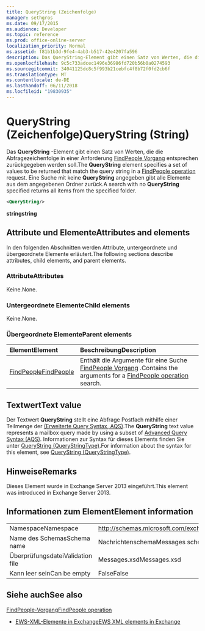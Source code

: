 ```yaml
---
title: QueryString (Zeichenfolge)
manager: sethgros
ms.date: 09/17/2015
ms.audience: Developer
ms.topic: reference
ms.prod: office-online-server
localization_priority: Normal
ms.assetid: f81b1b3d-9fe4-4ab3-b517-42e4207fa596
description: Das QueryString-Element gibt einen Satz von Werten, die die Abfragezeichenfolge in einer FindPeople Vorgang Anforderung entsprechen zurückgegeben werden soll. Eine Suche mit keine angegebenen QueryString gibt alle Elemente aus dem angegebenen Ordner zurück.
ms.openlocfilehash: 9c5c733adcec1496e36986fd720b56b0a0274593
ms.sourcegitcommit: 34041125dc8c5f993b21cebfc4f8b72f0fd2cb6f
ms.translationtype: MT
ms.contentlocale: de-DE
ms.lasthandoff: 06/11/2018
ms.locfileid: "19830935"
---
```

# <a name="querystring-string"></a><span data-ttu-id="f4c54-104">QueryString (Zeichenfolge)</span><span class="sxs-lookup"><span data-stu-id="f4c54-104">QueryString (String)</span></span>

<span data-ttu-id="f4c54-105">Das **QueryString** -Element gibt einen Satz von Werten, die die Abfragezeichenfolge in einer Anforderung [FindPeople Vorgang](findpeople-operation.md) entsprechen zurückgegeben werden soll.</span><span class="sxs-lookup"><span data-stu-id="f4c54-105">The **QueryString** element specifies a set of values to be returned that match the query string in a [FindPeople operation](findpeople-operation.md) request.</span></span> <span data-ttu-id="f4c54-106">Eine Suche mit keine **QueryString** angegeben gibt alle Elemente aus dem angegebenen Ordner zurück.</span><span class="sxs-lookup"><span data-stu-id="f4c54-106">A search with no **QueryString** specified returns all items from the specified folder.</span></span> 
  
```XML
<QueryString/> 
```

 <span data-ttu-id="f4c54-107">**string**</span><span class="sxs-lookup"><span data-stu-id="f4c54-107">**string**</span></span>
## <a name="attributes-and-elements"></a><span data-ttu-id="f4c54-108">Attribute und Elemente</span><span class="sxs-lookup"><span data-stu-id="f4c54-108">Attributes and elements</span></span>

<span data-ttu-id="f4c54-109">In den folgenden Abschnitten werden Attribute, untergeordnete und übergeordnete Elemente erläutert.</span><span class="sxs-lookup"><span data-stu-id="f4c54-109">The following sections describe attributes, child elements, and parent elements.</span></span>
  
### <a name="attributes"></a><span data-ttu-id="f4c54-110">Attribute</span><span class="sxs-lookup"><span data-stu-id="f4c54-110">Attributes</span></span>

<span data-ttu-id="f4c54-111">Keine.</span><span class="sxs-lookup"><span data-stu-id="f4c54-111">None.</span></span>
  
### <a name="child-elements"></a><span data-ttu-id="f4c54-112">Untergeordnete Elemente</span><span class="sxs-lookup"><span data-stu-id="f4c54-112">Child elements</span></span>

<span data-ttu-id="f4c54-113">Keine.</span><span class="sxs-lookup"><span data-stu-id="f4c54-113">None.</span></span>
  
### <a name="parent-elements"></a><span data-ttu-id="f4c54-114">Übergeordnete Elemente</span><span class="sxs-lookup"><span data-stu-id="f4c54-114">Parent elements</span></span>

|<span data-ttu-id="f4c54-115">**Element**</span><span class="sxs-lookup"><span data-stu-id="f4c54-115">**Element**</span></span>|<span data-ttu-id="f4c54-116">**Beschreibung**</span><span class="sxs-lookup"><span data-stu-id="f4c54-116">**Description**</span></span>|
|:-----|:-----|
|[<span data-ttu-id="f4c54-117">FindPeople</span><span class="sxs-lookup"><span data-stu-id="f4c54-117">FindPeople</span></span>](findpeople.md) <br/> |<span data-ttu-id="f4c54-118">Enthält die Argumente für eine Suche [FindPeople Vorgang](findpeople-operation.md) .</span><span class="sxs-lookup"><span data-stu-id="f4c54-118">Contains the arguments for a [FindPeople operation](findpeople-operation.md) search.</span></span>  <br/> |
   
## <a name="text-value"></a><span data-ttu-id="f4c54-119">Textwert</span><span class="sxs-lookup"><span data-stu-id="f4c54-119">Text value</span></span>

<span data-ttu-id="f4c54-120">Der Textwert **QueryString** stellt eine Abfrage Postfach mithilfe einer Teilmenge der [(Erweiterte Query Syntax, AQS)](http://msdn.microsoft.com/en-us/library/aa965711%28VS.85%29.aspx).</span><span class="sxs-lookup"><span data-stu-id="f4c54-120">The **QueryString** text value represents a mailbox query made by using a subset of [Advanced Query Syntax (AQS)](http://msdn.microsoft.com/en-us/library/aa965711%28VS.85%29.aspx).</span></span> <span data-ttu-id="f4c54-121">Informationen zur Syntax für dieses Elements finden Sie unter [QueryString (QueryStringType)](querystring-querystringtype.md).</span><span class="sxs-lookup"><span data-stu-id="f4c54-121">For information about the syntax for this element, see [QueryString (QueryStringType)](querystring-querystringtype.md).</span></span>
  
## <a name="remarks"></a><span data-ttu-id="f4c54-122">Hinweise</span><span class="sxs-lookup"><span data-stu-id="f4c54-122">Remarks</span></span>

<span data-ttu-id="f4c54-123">Dieses Element wurde in Exchange Server 2013 eingeführt.</span><span class="sxs-lookup"><span data-stu-id="f4c54-123">This element was introduced in Exchange Server 2013.</span></span>
  
## <a name="element-information"></a><span data-ttu-id="f4c54-124">Informationen zum Element</span><span class="sxs-lookup"><span data-stu-id="f4c54-124">Element information</span></span>

|||
|:-----|:-----|
|<span data-ttu-id="f4c54-125">Namespace</span><span class="sxs-lookup"><span data-stu-id="f4c54-125">Namespace</span></span>  <br/> |http://schemas.microsoft.com/exchange/services/2006/messages  <br/> |
|<span data-ttu-id="f4c54-126">Name des Schemas</span><span class="sxs-lookup"><span data-stu-id="f4c54-126">Schema name</span></span>  <br/> |<span data-ttu-id="f4c54-127">Nachrichtenschema</span><span class="sxs-lookup"><span data-stu-id="f4c54-127">Messages schema</span></span>  <br/> |
|<span data-ttu-id="f4c54-128">Überprüfungsdatei</span><span class="sxs-lookup"><span data-stu-id="f4c54-128">Validation file</span></span>  <br/> |<span data-ttu-id="f4c54-129">Messages.xsd</span><span class="sxs-lookup"><span data-stu-id="f4c54-129">Messages.xsd</span></span>  <br/> |
|<span data-ttu-id="f4c54-130">Kann leer sein</span><span class="sxs-lookup"><span data-stu-id="f4c54-130">Can be empty</span></span>  <br/> |<span data-ttu-id="f4c54-131">False</span><span class="sxs-lookup"><span data-stu-id="f4c54-131">False</span></span>  <br/> |
   
## <a name="see-also"></a><span data-ttu-id="f4c54-132">Siehe auch</span><span class="sxs-lookup"><span data-stu-id="f4c54-132">See also</span></span>



[<span data-ttu-id="f4c54-133">FindPeople-Vorgang</span><span class="sxs-lookup"><span data-stu-id="f4c54-133">FindPeople operation</span></span>](findpeople-operation.md)


- [<span data-ttu-id="f4c54-134">EWS-XML-Elemente in Exchange</span><span class="sxs-lookup"><span data-stu-id="f4c54-134">EWS XML elements in Exchange</span></span>](ews-xml-elements-in-exchange.md)

